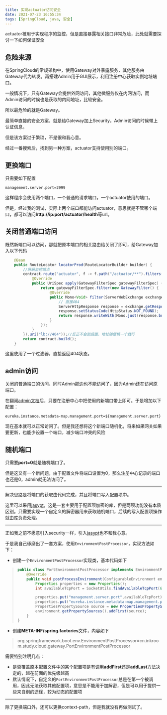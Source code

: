 ```yaml
---
title: 实现actuator访问安全
date: 2021-07-23 16:55:34
tags: [SpringCloud, java, 安全]
---
```


actuator被用于实现程序的监控，但是直接暴露相关接口非常危险，此处就需要探讨一下如何保证安全

<!-- more -->

## 危险来源

在SpringCloud的常规架构中，使用Gateway对外暴露服务，其他服务由Gateway代为转发。再搭建Admin用于GUI展示，利用注册中心获取实例地址端口。

一般情况下，只有Gateway会提供外网访问，其他微服务仅在内网访问，而Admin访问的时候也是获取的内网地址，比较安全。

所以最危险的就是Gateway。


最简单直接的安全方案，就是给Gateway加上Security，Admin访问的时候带上认证信息。

但是该方案过于繁琐，不是很和我心意。


经过一番搜索后，找到另一种方案，actuator支持使用别的端口。

## 更换端口

只需要如下配置

```properties
management.server.port=2999
```

这样程序会使用两个端口，一个普通的请求端口，一个actuator使用的端口。

但是，经过我的测试，实际上两个端口都能访问actuator，意思就是不管哪个端口，都可以访问**http://ip:port/actuator/health**等url。

## 关闭普通端口访问

既然新端口可以访问，那就把原本端口的相关路由给关闭了即可，给Gateway加入以下代码

```java
    @Bean
    public RouteLocator locatorProd(RouteLocatorBuilder builder) {
        //屏蔽监控端点
        contract.route("actuator", f -> f.path("/actuator/**").filters(new Function<GatewayFilterSpec, UriSpec>() {
            @Override
            public UriSpec apply(GatewayFilterSpec gatewayFilterSpec) {
                return gatewayFilterSpec.filter(new GatewayFilter() {
                    @Override
                    public Mono<Void> filter(ServerWebExchange exchange, GatewayFilterChain chain) {
                        // 直接404
                        ServerHttpResponse response = exchange.getResponse();
                        response.setStatusCode(HttpStatus.NOT_FOUND);
                        return response.writeWith(Mono.just(response.bufferFactory().wrap("404了".getBytes(StandardCharsets.UTF_8))));
                    }
                });
            }
        }).uri("lb://404"));//反正不会到后面，地址随便填一个就行
        return contract.build();
    }
```

这里使用了一个过滤器，直接返回404状态。

## admin访问

关闭的普通端口的访问，同时Admin那边也不能访问了，因为Admin还在访问原端口。

在翻阅[admin文档](https://codecentric.github.io/spring-boot-admin/2.1.6/#_converting_serviceinstances)后，只要在注册中心中把使用的新端口带上即可。于是增加以下配置：

```properties
eureka.instance.metadata-map.management.port=${management.server.port}
```

现在基本就可以正常访问了。但是我还想将这个新端口随机化，将来如果网关如果要更新，也能少设置一个端口，减少端口冲突的风险

## 随机端口

只需要**port=0**就是随机端口了。

但是这又有一个新问题，由于配置文件将端口设置为0，那么注册中心记录的端口也还是0，admin就无法访问了。

---

解决思路是将端口的获取由代码完成，并且将端口写入配置项中。

这里可以采用[jasypt](https://github.com/ulisesbocchio/jasypt-spring-boot)，这是一套主要用于配置项加密的库，但是两项功能没有本质区别。只需要实现一个自定义的解密器用来获取随机端口，后续的写入配置项操作就由库负责处理。

---

正如我之前不愿意引入security一样，引入[jasypt](https://github.com/ulisesbocchio/jasypt-spring-boot)也不和我心意。

于是我自己琢磨出了一套方案，使用`EnvironmentPostProcessor`，实现方法如下：


- 创建一个`EnvironmentPostProcessor`实现类，基本代码如下
> ```java
> public class PortEnvironmentPostProcessor implements EnvironmentPostProcessor {
>     @Override
>     public void postProcessEnvironment(ConfigurableEnvironment environment, S> pringApplication application) {
>         Properties properties = new Properties();
>         int availableTcpPort = SocketUtils.findAvailableTcpPort(6001, 12999);
> 
>         properties.put("management.server.port",availableTcpPort);
>         properties.put("eureka.instance.metadata-map.management.port",availableTcpPort);
>         PropertiesPropertySource source = new PropertiesPropertySource("CONSUME", properties);
>         environment.getPropertySources().addFirst(source);
>     }
> }
> 
> ```

- 创建**META-INF/spring.factories**文件，内容如下
> org.springframework.boot.env.EnvironmentPostProcessor=cn.inkroom.study.cloud.gateway.PortEnvironmentPostProcessor


需要特别注明几点：

- 是否覆盖原本配置文件中的某个配置项是有调用**addFirst**还是**addLast**方法决定的，越在前面的优先级越高
- 默认情况下，自定义的`PortEnvironmentPostProcessor`总是在第一个被调用，因此无法获取其他配置项，意思是不能用于加解密，但是可以用于提供一些来自别的途径，较为动态的配置项



----

除了更换端口外，还可以更换context-path，但是我就没有再做测试了。



